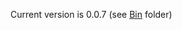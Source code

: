 Current version is 0.0.7 (see [Bin](https://github.com/rtek1000/Datalogger_2039/blob/main/Software/Datalogger_2039%20-%20SharpDevelop/Bin/) folder)
